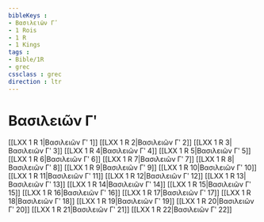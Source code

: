 ```yaml
---
bibleKeys : 
- Βασιλειῶν Γʹ
- 1 Rois
- 1 R
- 1 Kings
tags : 
- Bible/1R
- grec
cssclass : grec
direction : ltr
---
```


# Βασιλειῶν Γʹ

[[LXX 1 R 1|Βασιλειῶν Γʹ 1]]
[[LXX 1 R 2|Βασιλειῶν Γʹ 2]]
[[LXX 1 R 3|Βασιλειῶν Γʹ 3]]
[[LXX 1 R 4|Βασιλειῶν Γʹ 4]]
[[LXX 1 R 5|Βασιλειῶν Γʹ 5]]
[[LXX 1 R 6|Βασιλειῶν Γʹ 6]]
[[LXX 1 R 7|Βασιλειῶν Γʹ 7]]
[[LXX 1 R 8|Βασιλειῶν Γʹ 8]]
[[LXX 1 R 9|Βασιλειῶν Γʹ 9]]
[[LXX 1 R 10|Βασιλειῶν Γʹ 10]]
[[LXX 1 R 11|Βασιλειῶν Γʹ 11]]
[[LXX 1 R 12|Βασιλειῶν Γʹ 12]]
[[LXX 1 R 13|Βασιλειῶν Γʹ 13]]
[[LXX 1 R 14|Βασιλειῶν Γʹ 14]]
[[LXX 1 R 15|Βασιλειῶν Γʹ 15]]
[[LXX 1 R 16|Βασιλειῶν Γʹ 16]]
[[LXX 1 R 17|Βασιλειῶν Γʹ 17]]
[[LXX 1 R 18|Βασιλειῶν Γʹ 18]]
[[LXX 1 R 19|Βασιλειῶν Γʹ 19]]
[[LXX 1 R 20|Βασιλειῶν Γʹ 20]]
[[LXX 1 R 21|Βασιλειῶν Γʹ 21]]
[[LXX 1 R 22|Βασιλειῶν Γʹ 22]]
